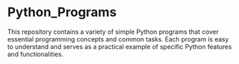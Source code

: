 # Python_Programs
This repository contains a variety of simple Python programs that cover essential programming concepts and common tasks. Each program is easy to understand and serves as a practical example of specific Python features and functionalities.
